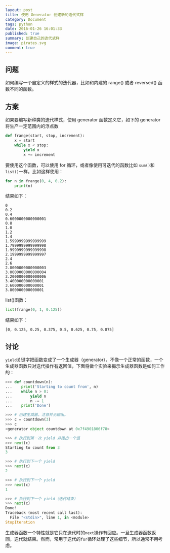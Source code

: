 ```yaml
---
layout: post
title: 使用 Generator 创建新的迭代式样
category: Document
tags: python
date: 2016-01-26 16:01:33
published: true
summary: 创建自己的迭代式样
image: pirates.svg
comment: true
---
```


## 问题

如何编写一个自定义的样式的迭代器，比如和内建的 range() 或者 reversed() 函数不同的函数。

## 方案

如果要编写新种类的迭代样式，使用 generator 函数定义它，如下的 generator 将生产一定范围内的浮点数

```python
def frange(start, stop, increment):
    x = start
    while x < stop:
        yield x
        x += increment
```

要使用这个函数，可以使用 for 循环，或者像使用可迭代的函数比如 `sum()`和 `list()`一样。比如这样使用：

```python
for n in frange(0, 4, 0.2):
    print(n)
```

结果如下：

```
0
0.2
0.4
0.6000000000000001
0.8
1.0
1.2
1.4
1.5999999999999999
1.7999999999999998
1.9999999999999998
2.1999999999999997
2.4
2.6
2.8000000000000003
3.0000000000000004
3.2000000000000006
3.400000000000001
3.600000000000001
3.800000000000001
```

list()函数：

```python
list(frange(0, 1, 0.125))
```

结果如下：

```
[0, 0.125, 0.25, 0.375, 0.5, 0.625, 0.75, 0.875]
```

## 讨论

`yield`关键字把函数变成了一个生成器（generator），不像一个正常的函数，一个生成器函数只对迭代操作有返回值，下面将做个实验来揭示生成器函数是如何工作的：

```python
>>> def countdown(n):
...    print('Starting to count from', n)
...    while n > 0:
...        yield n
...        n -= 1
...    print('Done')

>>> # 创建生成器，注意并无输出。
>>> c = countdown(3)
>>> c
<generator object countdown at 0x7f4901806f78>

>>> # 执行到第一次 yield 并抛出一个值
>>> next(c)
Starting to count from 3
3

>>> # 执行到下一个 yield
>>> next(c)
2

>>> # 执行到下一个 yield
>>> next(c)
1

>>> # 执行到下一个 yield（迭代结束）
>>> next(c)
Done!
Traceback (most recent call last):
  File "<stdin>", line 1, in <module>
StopIteration
```

生成器函数一个特性就是它只在迭代时的`next`操作有回应。一旦生成器函数返回，迭代就结束。然而，常用于迭代的`for`循环处理了这些细节，所以通常不用考虑。
